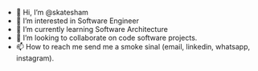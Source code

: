 - 👋 Hi, I’m @skatesham
- 👀 I’m interested in Software Engineer
- 🌱 I’m currently learning Software Architecture
- 💞️ I’m looking to collaborate on code software projects.
- 📫 How to reach me send me a smoke sinal (email, linkedin, whatsapp, instagram).

<!---
skatesham/skatesham is a ✨ special ✨ repository because its `README.md` (this file) appears on your GitHub profile.
You can click the Preview link to take a look at your changes.
--->

